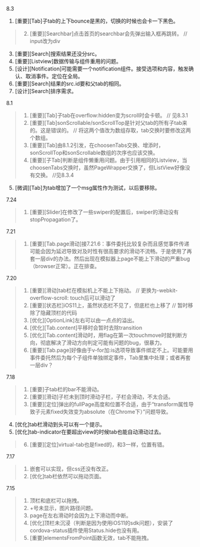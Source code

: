 8.3

1. [重要][Tab]子tab的上下bounce是黑的，切换的时候也会卡一下黑色。
> 2. [重要][Searchbar]点击首页的searchbar会先弹出输入框再跳转。   // input改为div
3. [重要][Search]搜索结果还没分src。
4. [重要][Listview]数据传输与组件重用的问题。
5. [设计][Notification]可能需要一个notification组件。接受选项和内容，触发确认、取消事件。定位在全局。
6. [重要][Search]结果的src.id要和父tab的相同。
7. [设计][Search]排序需求。


8.1

> 1. [重要][Tab]子tab在overflow:hidden变为scroll时会卡顿。 //  见8.3.1
> 2. [重要][Tab]sonScrollable/sonScrollTop是针对父tab的所有子tab来的。这是错误的。 //  将这两个值改为数组存取，tab交换时要修改这两个数组。
> 3. [重要][Tab]由8.1.2引发，在choosenTabs交换、增添时，sonScrollTop和sonScrollable数组的次序也应该交换。
> 4. [重要][子Tab]判断是组件懒重用问题。由于引用相同的Listview，当choosenTabs交换时，虽然PageWrapper交换了，但ListView好像没有交换。 //见8.3.4
5. [微调][Tab]为tab增加了一个msg属性作为测试，以后要移除。


7.24
> 1. [重要][Slider]在修改了一些swiper的配置后，swiper的滑动没有stopPropagation了。


7.21

> 1. [重要][Tab.page滑动]接7.21.6：事件委托比较复杂而且感觉事件传递可能会因为延迟导致对及时性有很高要求的滑动不流畅。于是使用了再套一层div的办法。然后出现在模拟器上page不能上下滑动的严重bug（browser正常）。正在排查。

7.20

> 1. [重要][滑动]tab栏在模拟机上不能上下拖动。   //  更换为-webkit-overflow-scroll: touch后可以滑动了
> 2. [重要][状态栏]iOS11上，虽然状态栏不见了，但底栏也上移了   // 暂时移除了隐藏顶栏的代码
> 3. [优化][OptionLink]左右可以由一点点的溢出。
> 4. [优化][Tab.content]平移时会暂时去除transition
> 5. [优化][Tab.content]滑动时，用flag在第一次touchmove时就判断方向，彻底解决了滑动方向判定可能有问题的bug，很暴力。
> 6. [重要][Tab.page]好像由于v-for加:is选项导致事件绑定不上。可能要用事件委托然后为每个子组件单独绑定事件，Tab里集中处理；或者再套一层div？


7.18

> 1. [重要]子tab栏的bar不能滑动。
> 2. [重要][滑动]子栏未到顶时滑动子栏，子栏会滑动，不太合适。
> 3. [重要][定位]弹出的fullPage高度和位置不合适，由于“transform属性导致子元素fixed失效变为absolute（在Chrome下）”问题导致。
4. [优化]tab栏滑动到头可以有一个提示。
5. [优化]tab-indicator在要超出view的时候tab也能自动滑动过去。
> 6. [重要][定位]virtual-tab也是fixed的，和3一样，位置有错。


7.17

> 1. 嵌套可以实现，但css还没有改正。
> 2. [优化]tab栏依然可以拖动页面。


7.15

> 1. 顶栏和底栏可以拖拽。
> 2. +号未显示，图片路径问题。
> 3. page在左右滑动时会因为上下滑动而中断。
> 4. [优化]顶栏未沉浸（判断是因为使用iOS11的sdk问题），安装了cordova-status插件使用Status.hide也没有用。
> 5. [重要]elementsFromPoint函数无效，tab不能拖拽。